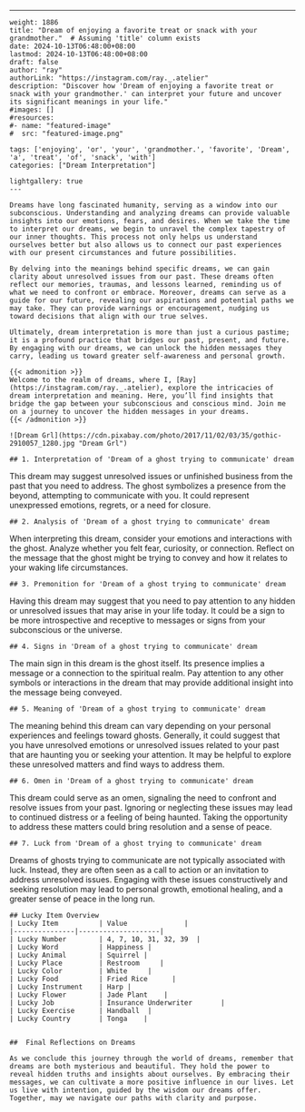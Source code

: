 ---
    weight: 1886
    title: "Dream of enjoying a favorite treat or snack with your grandmother."  # Assuming 'title' column exists
    date: 2024-10-13T06:48:00+08:00
    lastmod: 2024-10-13T06:48:00+08:00
    draft: false
    author: "ray"
    authorLink: "https://instagram.com/ray._.atelier"
    description: "Discover how 'Dream of enjoying a favorite treat or snack with your grandmother.' can interpret your future and uncover its significant meanings in your life."
    #images: []
    #resources:
    #- name: "featured-image"
    #  src: "featured-image.png"
    
    tags: ['enjoying', 'or', 'your', 'grandmother.', 'favorite', 'Dream', 'a', 'treat', 'of', 'snack', 'with']
    categories: ["Dream Interpretation"]
    
    lightgallery: true
    ---
    
    Dreams have long fascinated humanity, serving as a window into our subconscious. Understanding and analyzing dreams can provide valuable insights into our emotions, fears, and desires. When we take the time to interpret our dreams, we begin to unravel the complex tapestry of our inner thoughts. This process not only helps us understand ourselves better but also allows us to connect our past experiences with our present circumstances and future possibilities.
    
    By delving into the meanings behind specific dreams, we can gain clarity about unresolved issues from our past. These dreams often reflect our memories, traumas, and lessons learned, reminding us of what we need to confront or embrace. Moreover, dreams can serve as a guide for our future, revealing our aspirations and potential paths we may take. They can provide warnings or encouragement, nudging us toward decisions that align with our true selves.
    
    Ultimately, dream interpretation is more than just a curious pastime; it is a profound practice that bridges our past, present, and future. By engaging with our dreams, we can unlock the hidden messages they carry, leading us toward greater self-awareness and personal growth.
    
    {{< admonition >}}
    Welcome to the realm of dreams, where I, [Ray](https://instagram.com/ray._.atelier), explore the intricacies of dream interpretation and meaning. Here, you’ll find insights that bridge the gap between your subconscious and conscious mind. Join me on a journey to uncover the hidden messages in your dreams.
    {{< /admonition >}}
    
    ![Dream Grl](https://cdn.pixabay.com/photo/2017/11/02/03/35/gothic-2910057_1280.jpg "Dream Grl")
    
    ## 1. Interpretation of 'Dream of a ghost trying to communicate' dream
    
This dream may suggest unresolved issues or unfinished business from the past that you need to address. The ghost symbolizes a presence from the beyond, attempting to communicate with you. It could represent unexpressed emotions, regrets, or a need for closure.
    
    ## 2. Analysis of 'Dream of a ghost trying to communicate' dream
    
When interpreting this dream, consider your emotions and interactions with the ghost. Analyze whether you felt fear, curiosity, or connection. Reflect on the message that the ghost might be trying to convey and how it relates to your waking life circumstances.
    
    ## 3. Premonition for 'Dream of a ghost trying to communicate' dream
    
Having this dream may suggest that you need to pay attention to any hidden or unresolved issues that may arise in your life today. It could be a sign to be more introspective and receptive to messages or signs from your subconscious or the universe.
    
    ## 4. Signs in 'Dream of a ghost trying to communicate' dream
    
The main sign in this dream is the ghost itself. Its presence implies a message or a connection to the spiritual realm. Pay attention to any other symbols or interactions in the dream that may provide additional insight into the message being conveyed.
    
    ## 5. Meaning of 'Dream of a ghost trying to communicate' dream
    
The meaning behind this dream can vary depending on your personal experiences and feelings toward ghosts. Generally, it could suggest that you have unresolved emotions or unresolved issues related to your past that are haunting you or seeking your attention. It may be helpful to explore these unresolved matters and find ways to address them.
    
    ## 6. Omen in 'Dream of a ghost trying to communicate' dream
    
This dream could serve as an omen, signaling the need to confront and resolve issues from your past. Ignoring or neglecting these issues may lead to continued distress or a feeling of being haunted. Taking the opportunity to address these matters could bring resolution and a sense of peace.
    
    ## 7. Luck from 'Dream of a ghost trying to communicate' dream
    
Dreams of ghosts trying to communicate are not typically associated with luck. Instead, they are often seen as a call to action or an invitation to address unresolved issues. Engaging with these issues constructively and seeking resolution may lead to personal growth, emotional healing, and a greater sense of peace in the long run.
    
    ## Lucky Item Overview
    | Lucky Item          | Value              |
    |---------------|--------------------|
    | Lucky Number        | 4, 7, 10, 31, 32, 39  |
    | Lucky Word          | Happiness |
    | Lucky Animal        | Squirrel |
    | Lucky Place         | Restroom     |
    | Lucky Color         | White     |
    | Lucky Food          | Fried Rice      |
    | Lucky Instrument    | Harp |
    | Lucky Flower        | Jade Plant    |
    | Lucky Job           | Insurance Underwriter       |
    | Lucky Exercise      | Handball  |
    | Lucky Country       | Tonga    |
    
    
    ##  Final Reflections on Dreams
    
    As we conclude this journey through the world of dreams, remember that dreams are both mysterious and beautiful. They hold the power to reveal hidden truths and insights about ourselves. By embracing their messages, we can cultivate a more positive influence in our lives. Let us live with intention, guided by the wisdom our dreams offer. Together, may we navigate our paths with clarity and purpose.
    